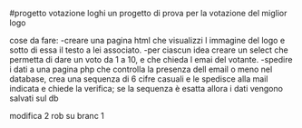 ﻿#progetto votazione loghi
un progetto di prova per la votazione del miglior logo

cose da fare:
-creare una pagina html che visualizzi l immagine del logo e sotto di essa il testo a lei associato.
-per ciascun idea creare un select che permetta di dare un voto da 1 a 10, e che chieda l emai del votante.
-spedire i dati a una pagina php che controlla la presenza dell email o meno nel database, crea una sequenza di 6 cifre casuali e le spedisce alla mail indicata e chiede la verifica;
se la sequenza è esatta allora i dati vengono salvati sul db

modifica 2 rob su branc 1